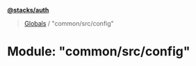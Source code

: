 **[@stacks/auth](../README.md)**

> [Globals](../globals.md) / "common/src/config"

# Module: "common/src/config"

